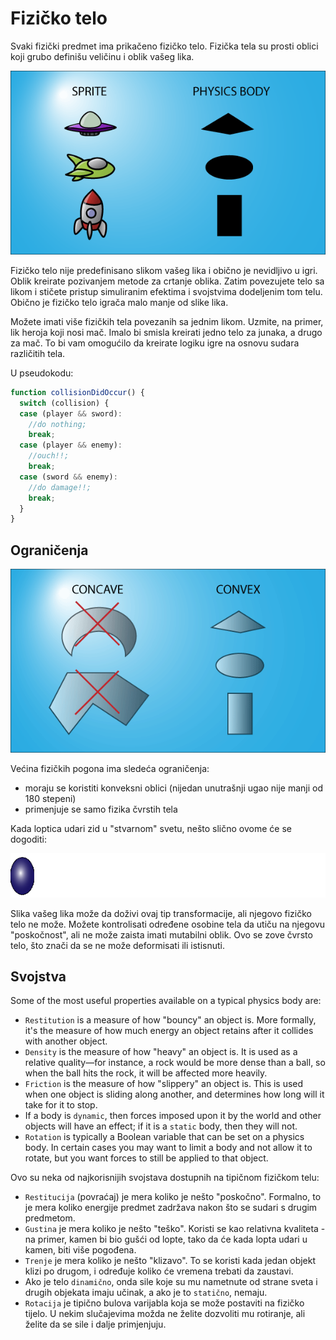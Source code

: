 # Fizičko telo

Svaki fizički predmet ima prikačeno fizičko telo. Fizička tela su prosti oblici koji grubo definišu veličinu i oblik vašeg lika.

![](slike/fizicko-telo.png)

Fizičko telo nije predefinisano slikom vašeg lika i obično je nevidljivo u igri. Oblik kreirate pozivanjem metode za crtanje oblika. Zatim povezujete telo sa likom i stičete pristup simuliranim efektima i svojstvima dodeljenim tom telu. Obično je fizičko telo igrača malo manje od slike lika.

Možete imati više fizičkih tela povezanih sa jednim likom. Uzmite, na primer, lik heroja koji nosi mač. Imalo bi smisla kreirati jedno telo za junaka, a drugo za mač. To bi vam omogućilo da kreirate logiku igre na osnovu sudara različitih tela.

U pseudokodu:

```js
function collisionDidOccur() {
  switch (collision) {
  case (player && sword):
    //do nothing;
    break;
  case (player && enemy):
    //ouch!!;
    break;
  case (sword && enemy):
    //do damage!!;
    break;
  }
}
```

## Ograničenja

![](slike/ConcaveVsConvex1.png)

Većina fizičkih pogona ima sledeća ograničenja:
* moraju se koristiti konveksni oblici (nijedan unutrašnji ugao nije manji od 180 stepeni)
* primenjuje se samo fizika čvrstih tela

Kada loptica udari zid u "stvarnom" svetu, nešto slično ovome će se dogoditi:

![](slike/elasticno-telo.gif)

Slika vašeg lika može da doživi ovaj tip transformacije, ali njegovo fizičko telo ne može. Možete kontrolisati određene osobine tela da utiču na njegovu "poskočnost", ali ne može zaista imati mutabilni oblik. Ovo se zove čvrsto telo, što znači da se ne može deformisati ili istisnuti.

## Svojstva

Some of the most useful properties available on a typical physics body are:
* `Restitution` is a measure of how "bouncy" an object is. More formally, it's the measure of how much energy an object retains after it collides with another object.
* `Density` is the measure of how "heavy" an object is. It is used as a relative quality—for instance, a rock would be more dense than a ball, so when the ball hits the rock, it will be affected more heavily.
* `Friction` is the measure of how "slippery" an object is. This is used when one object is sliding along another, and determines how long will it take for it to stop.
* If a body is `dynamic`, then forces imposed upon it by the world and other objects will have an effect; if it is a `static` body, then they will not.
* `Rotation` is typically a Boolean variable that can be set on a physics body. In certain cases you may want to limit a body and not allow it to rotate, but you want forces to still be applied to that object.

Ovo su neka od najkorisnijih svojstava dostupnih na tipičnom fizičkom telu:

* `Restitucija` (povraćaj) je mera koliko je nešto "poskočno". Formalno, to je mera koliko energije predmet zadržava nakon što se sudari s drugim predmetom.
* `Gustina` je mera koliko je nešto "teško". Koristi se kao relativna kvaliteta - na primer, kamen bi bio gušći od lopte, tako da će kada lopta udari u kamen, biti više pogođena.
* `Trenje` je mera koliko je nešto "klizavo". To se koristi kada jedan objekt klizi po drugom, i određuje koliko će vremena trebati da zaustavi.
* Ako je telo `dinamično`, onda sile koje su mu nametnute od strane sveta i drugih objekata imaju učinak, a ako je to `statično`, nemaju.
* `Rotacija` je tipično bulova varijabla koja se može postaviti na fizičko tijelo. U nekim slučajevima možda ne želite dozvoliti mu rotiranje, ali želite da se sile i dalje primjenjuju.
